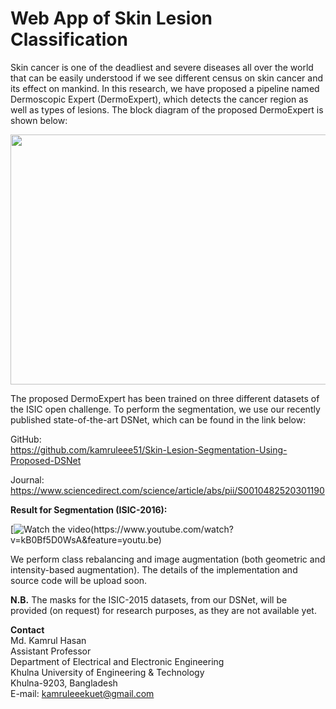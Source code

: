 # Web App of Skin Lesion Classification

Skin cancer is one of the deadliest and severe diseases all over the world that can be easily understood if we see different census on skin cancer and its effect on mankind. 
In this research, we have proposed a pipeline named Dermoscopic Expert (DermoExpert), which detects the cancer region as well as types of lesions. The block diagram of the proposed DermoExpert is shown below: <br>

<img src="https://user-images.githubusercontent.com/32570071/81511654-aabc2800-933c-11ea-996b-374f10977d6a.png" width="800" height="400">

The proposed DermoExpert has been trained on three different datasets of the ISIC open challenge. To perform the segmentation, we use our recently published state-of-the-art DSNet, which can be found in the link below:  

GitHub: <br>
https://github.com/kamruleee51/Skin-Lesion-Segmentation-Using-Proposed-DSNet

Journal: <br>
https://www.sciencedirect.com/science/article/abs/pii/S0010482520301190 

**Result for Segmentation (ISIC-2016):**

[![Watch the video]("https://user-images.githubusercontent.com/32570071/81511654-aabc2800-933c-11ea-996b-374f10977d6a.png")(https://www.youtube.com/watch?v=kB0Bf5D0WsA&feature=youtu.be)


We perform class rebalancing and image augmentation (both geometric and intensity-based augmentation). The details of the implementation and source code will be upload soon. 

**N.B.** The masks for the ISIC-2015 datasets, from our DSNet, will be provided (on request) for research purposes, as they are not available yet. 


**Contact** <br>
Md. Kamrul Hasan <br>
Assistant Professor  <br>
Department of Electrical and Electronic Engineering  <br>
Khulna University of Engineering & Technology <br>
Khulna-9203, Bangladesh  <br>
E-mail: kamruleeekuet@gmail.com 

